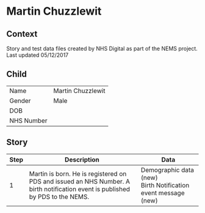 # Martin Chuzzlewit
## Context
Story and test data files created by NHS Digital as part of the NEMS project. Last updated 05/12/2017
## Child

| | |
|---|---|
| Name | Martin Chuzzlewit |
| Gender | Male |
| DOB |  |
| NHS Number |  |

## Story

| Step | Description | Data |
|---|---|---|
| 1 | Martin is born. He is registered on PDS and issued an NHS Number. A birth notification event is published by PDS to the NEMS.| Demographic data (new)<br>Birth Notification event message (new) |
